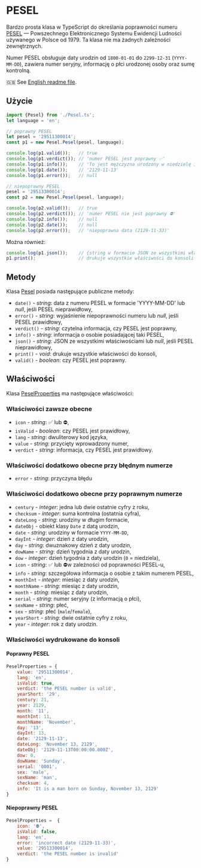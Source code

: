 # PESEL

Bardzo prosta klasa w TypeScript do określania poprawności numeru [PESEL](https://pl.wikipedia.org/wiki/PESEL) — Powszechnego Elektronicznego Systemu Ewidencji Ludności używanego w Polsce od 1979. Ta klasa nie ma żadnych zależności zewnętrznych.

Numer PESEL obsługuje daty urodzin od `1800-01-01` do `2299-12-31` (`YYYY-MM-DD`), zawiera numer seryjny, informację o płci urodzonej osoby oraz sumę kontrolną.

🇬🇧 See [English readme file](README.md).

## Użycie

```typescript
import {Pesel} from './Pesel.ts';
let language = 'en';

// poprawny PESEL
let pesel = '29511300014';
const p1 = new Pesel.Pesel(pesel, language);

console.log(p1.valid());   // true
console.log(p1.verdict()); // 'numer PESEL jest poprawny ✅'
console.log(p1.info());    // 'To jest mężczyzna urodzony w niedzielę 13 listopada 2129.'
console.log(p1.date());    // '2129-11-13'
console.log(p1.error());   // null

// niepoprawny PESEL
pesel = '29513300014';
const p2 = new Pesel.Pesel(pesel, language);

console.log(p2.valid());   // true
console.log(p2.verdict()); // 'numer PESEL nie jest poprawny ⛔'
console.log(p2.info());    // null
console.log(p2.date());    // null
console.log(p2.error());   // 'niepoprawna data (2129-11-33)'
```

Można również: 

```typescript
console.log(p1.json());    // {string w formacie JSON ze wszystkimi właściwościami}
p1.print();                // drukuje wszystkie właściwości do konsoli
```

## Metody

Klasa [Pesel](./bin/Pesel.ts) posiada następujące publiczne metody:

- `date()` - _string_: data z numeru PESEL w formacie 'YYYY-MM-DD' lub _null_, jeśli PESEL nieprawidłowy,
- `error()` - _string_: wyjaśnienie niepoprawności numeru lub _null_, jeśli PESEL prawidłowy,
- `verdict()` - _string_: czytelna informacja, czy PESEL jest poprawny,
- `info()` - _string_: informacja o osobie posiadającej taki PESEL,
- `json()` - _string_: JSON ze wszystkimi właściwościami lub _null_, jeśli PESEL nieprawidłowy,
- `print()` - _void_: drukuje wszystkie właściwości do konsoli,
- `valid()` - _boolean_: czy PESEL jest poprawny.

## Właściwości

Klasa [PeselProperties](./bin/Pesel.ts) ma następujące właściwości:

### Właściwości zawsze obecne

- `icon` - _string_: ✅ lub ⛔,
- `isValid` - _boolean_: czy PESEL jest prawidłowy,
- `lang` - _string_: dwuliterowy kod języka,
- `value` - _string_: przycięty wprowadzony numer,
- `verdict` - _string_: informacja, czy PESEL jest prawidłowy.

### Właściwości dodatkowo obecne przy błędnym numerze

- `error` - _string_: przyczyna błędu

### Właściwości dodatkowo obecne przy poprawnym numerze

- `century` - _integer_: jedna lub dwie ostatnie cyfry z roku,
- `checksum` - _integer_: suma kontrolna (ostatnia cyfra),
- `dateLong` - _string_: urodziny w długim formacie,
- `dateObj` - obiekt klasy `Date` z datą urodzin,
- `date` - _string_: urodziny w formacie `YYYY-MM-DD`,
- `dayInt` - _integer_: dzień z daty urodzin,
- `day` - _string_: dwuznakowy dzień z daty urodzin,
- `dowName` - _string_: dzień tygodnia z daty urodzin,
- `dow` - _integer_: dzień tygodnia z daty urodzin (`0` = niedziela),
- `icon` - _string_: ✅ lub ⛔w zależności od poprawności PESEL-u,
- `info` - _string_: szczegółowa informacja o osobie z takim numerem PESEL,
- `monthInt` - _integer_: miesiąc z daty urodzin,
- `monthName` - _string_: miesiąc z daty urodzin,
- `month` - _string_: miesiąc z daty urodzin,
- `serial` - _string_: numer seryjny (z informacją o płci),
- `sexName` - _string_: płeć,
- `sex` - _string_: płeć (`male`/`female`),
- `yearShort` - _string_: dwie ostatnie cyfry z roku,
- `year` - _integer_: rok z daty urodzin.

### Właściwości wydrukowane do konsoli

#### Poprawny PESEL

```javascript
PeselProperties = {
    value: '29511300014',
    lang: 'en',
    isValid: true,
    verdict: 'the PESEL number is valid',
    yearShort: '29',
    century: 21,
    year: 2129,
    month: '11',
    monthInt: 11,
    monthName: 'November',
    day: '13',
    dayInt: 13,
    date: '2129-11-13',
    dateLong: 'November 13, 2129',
    dateObj: '2129-11-13T00:00:00.000Z',
    dow: 0,
    dowName: 'Sunday',
    serial: '0001',
    sex: 'male',
    sexName: 'man',
    checksum: 4,
    info: 'It is a man born on Sunday, November 13, 2129'
}
```

#### Niepoprawny PESEL

```javascript
PeselProperties =  {
    icon: '⛔',
    isValid: false,
    lang: 'en',
    error: 'incorrect date (2129-11-33)',
    value: '29513300014',
    verdict: 'the PESEL number is invalid'
}
```
